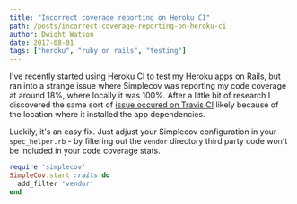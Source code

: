 ```yaml
---
title: "Incorrect coverage reporting on Heroku CI"
path: /posts/incorrect-coverage-reporting-on-heroku-ci
author: Dwight Watson
date: 2017-08-01
tags: ["heroku", "ruby on rails", "testing"]
---
```


I've recently started using Heroku CI to test my Heroku apps on Rails, but ran into a strange issue where Simplecov was reporting my code coverage at around 18%, where locally it was 100%. After a little bit of research I discovered the same sort of [issue occured on Travis CI](https://github.com/colszowka/simplecov/issues/360) likely because of the location where it installed the app dependencies.

Luckily, it's an easy fix. Just adjust your Simplecov configuration in your `spec_helper.rb` - by filtering out the `vendor` directory third party code won't be included in your code coverage stats.

```rb
require 'simplecov'
SimpleCov.start :rails do
  add_filter 'vendor'
end
```
